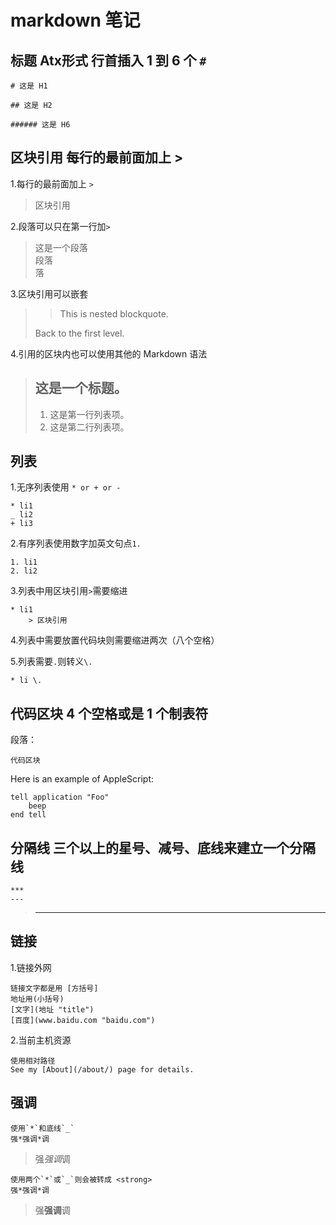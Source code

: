 # markdown 笔记

## 标题 Atx形式 行首插入 1 到 6 个 `#`
```
# 这是 H1

## 这是 H2

###### 这是 H6
```

## 区块引用 每行的最前面加上 >
1.每行的最前面加上 `>`
> 区块引用

2.段落可以只在第一行加`>`
>这是一个段落  
段落  
落  

3.区块引用可以嵌套
>
> > This is nested blockquote.
>
> Back to the first level.

4.引用的区块内也可以使用其他的 Markdown 语法
> ## 这是一个标题。
> 
> 1.   这是第一行列表项。
> 2.   这是第二行列表项。

## 列表
1.无序列表使用 `* or + or -`
```
* li1
_ li2
+ li3
```

2.有序列表使用数字加英文句点`1.`
```
1. li1
2. li2
```  

3.列表中用区块引用`>`需要缩进
```
* li1
	> 区块引用
```

4.列表中需要放置代码块则需要缩进两次（八个空格）

5.列表需要`.`则转义`\.`
```
* li \.
```

## 代码区块 4 个空格或是 1 个制表符
段落：

    代码区块

Here is an example of AppleScript:

    tell application "Foo"
        beep
    end tell

## 分隔线 三个以上的星号、减号、底线来建立一个分隔线
    ***
    ---
> ---

## 链接
1.链接外网
 
    链接文字都是用 [方括号]
    地址用(小括号)
    [文字](地址 "title")
    [百度](www.baidu.com "baidu.com")

2.当前主机资源

    使用相对路径
    See my [About](/about/) page for details.

## 强调
    使用`*`和底线`_`
    强*强调*调

> 强*强调*调

    使用两个`*`或`_`则会被转成 <strong>
    强*强调*调

> 强**强调**调    








